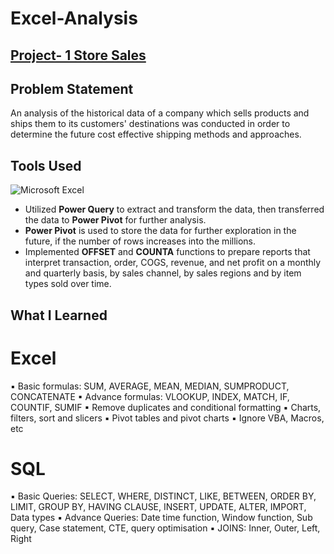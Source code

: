 # Excel-Analysis
## [Project- 1 Store Sales](https://github.com/natsutaizai9/Excel-Analysis/blob/main/Excel%20p/Vrinda%20Store%20Data%20Analysis.ods)

## Problem Statement
An analysis of the historical data of a company which sells products and ships them to its customers' destinations was conducted in order to determine the future cost effective shipping methods and approaches.


## Tools Used
![Microsoft Excel](https://img.shields.io/badge/Microsoft_Excel-217346?style=for-the-badge&logo=microsoft-excel&logoColor=white)

- Utilized **Power Query** to extract and transform the data, then transferred the data to **Power Pivot** for further analysis.
- **Power Pivot** is used to store the data for further exploration in the future, if the number of rows increases into the millions.
- Implemented **OFFSET** and **COUNTA** functions to prepare reports that interpret transaction, order, COGS, revenue, and net profit on a monthly and quarterly basis, by sales channel, by sales regions and by item types sold over time.

## What I Learned
# Excel
▪ Basic formulas: SUM, AVERAGE, MEAN, MEDIAN, SUMPRODUCT, CONCATENATE
▪ Advance formulas: VLOOKUP, INDEX, MATCH, IF, COUNTIF, SUMIF
▪ Remove duplicates and conditional formatting
▪ Charts, filters, sort and slicers
▪ Pivot tables and pivot charts
▪ Ignore VBA, Macros, etc

# SQL
▪ Basic Queries: SELECT, WHERE, DISTINCT, LIKE, BETWEEN, ORDER BY, LIMIT, GROUP BY,
HAVING CLAUSE, INSERT, UPDATE, ALTER, IMPORT, Data types
▪ Advance Queries: Date time function, Window function, Sub query, Case statement, CTE,
query optimisation
▪ JOINS: Inner, Outer, Left, Right
